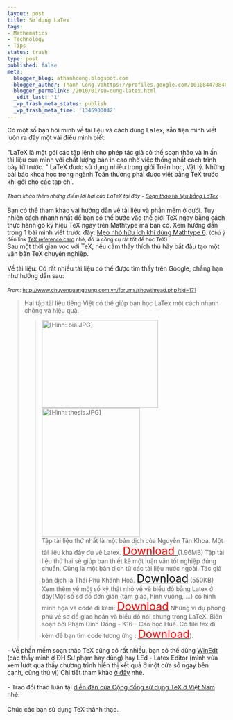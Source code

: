 ```yaml
---
layout: post
title: Sử dụng LaTex
tags:
- Mathematics
- Technology
- Tips
status: trash
type: post
published: false
meta:
  blogger_blog: athanhcong.blogspot.com
  blogger_author: Thanh Cong Vohttps://profiles.google.com/101084470848901147240noreply@blogger.com
  blogger_permalink: /2010/01/su-dung-latex.html
  _edit_last: '1'
  _wp_trash_meta_status: publish
  _wp_trash_meta_time: '1345900042'
---
```

Có một số bạn hỏi mình về tài liệu và cách dùng LaTex, sẵn tiện mình viết luôn ra đây một vài điều mình biết.<br /><br />"LaTeX là một gói các tập lệnh cho phép tác giả có thể soạn thảo và in ấn  tài liệu của mình với chất lượng bản in cao nhờ việc thống nhất cách  trình bày từ trước. " LaTeX được sử dụng nhiều trong giới Toán học, Vật lý. Những bài báo khoa học trong ngành Toán thường phải được viết bằng TeX trước khi gởi  cho các tạp chí.<br /><br /><span style="font-size:85%;"><span style="font-style: italic;">Tham khảo thêm những điểm lợi hại của LaTeX tại đây - </span><a style="font-style: italic;" href="http://www.coltech.vnu.edu.vn/sis/?q=node/40">Soạn thảo tài liệu bằng LaTex</a></span><br /><br />Bạn có thể tham khảo vài hướng dẫn về tài liệu và phần mềm ở dưới. Tuy nhiên cách nhanh nhất để bạn có thể bước vào thế giới TeX ngay bằng cách thực hành gõ ký hiệu TeX ngay trên Mathtype mà bạn có. Xem hướng dẫn trong 1 bài mình viết trước đây: <a href="http://athanhcong.blogspot.com/2008/12/huong-dan-su-dung-chuong-trinh-mathtype.html">Mẹo nhỏ hữu ích khi dùng Mathtype 6</a>. <span style="font-size:85%;">(Chú ý đến link <a href="http://www.scribd.com/full/9142541?access_key=key-72jt29tpkqwpwrxy301">TeX reference card</a> nhé, đó là công cụ rất tốt để học TeX) </span><br />Sau một thời gian vọc với TeX, nếu cảm thấy thích thú hãy bắt đầu tạo một văn bản TeX chuyên nghiệp.<br /><br />Về tài liệu: Có rất nhiều tài liệu có thể được tìm thấy trên Google, chẳng hạn như hướng dẫn sau:<br /><br /><span style="font-size:85%;"><span style="font-style: italic;">From: </span><a style="font-style: italic;" href="http://www.chuyenquangtrung.com.vn/forums/showthread.php?tid=171">http://www.chuyenquangtrung.com.vn/forums/showthread.php?tid=171</a></span><br /><blockquote>Hai tập tài liệu tiếng Việt có thể giúp bạn học LaTex một cách nhanh chóng và hiệu quả. <blockquote><img style="width: 268px; height: 202px;" src="http://3.bp.blogspot.com/_5k37BV5mXtM/SVdKbleDM7I/AAAAAAAAA2U/2OXyQ4LNW3o/s400/bia.JPG" alt="[Hình: bia.JPG]" onload="NcodeImageResizer.createOn(this);" border="0" /> <img style="width: 226px; height: 298px;" src="http://1.bp.blogspot.com/_5k37BV5mXtM/SVdKbkrJSMI/AAAAAAAAA2c/_F_CGys_oRI/s400/thesis.JPG" alt="[Hình: thesis.JPG]" onload="NcodeImageResizer.createOn(this);" border="0" /><br />Tập tài liệu thứ nhất là một bản dịch của Nguyễn Tân Khoa. Một tài liệu khá đầy đủ về Latex. <a target="_blank" href="http://www.mediafire.com/?megywwxtlyy"><span style="font-size:180%;"><span style="color:Red;">Download </span></span></a>(1.96MB) Tập tài liệu thứ hai sẽ giúp bạn thiết kế một luận văn tốt nghiệp đúng chuẩn. Cũng là một bản dịch từ các tài liệu nước ngoài. Tác giả bản dịch là Thái Phú Khánh Hoà. <a target="_blank" href="http://www.mediafire.com/?mzmjbudy79x"><span style="font-size:180%;">Download</span></a> (550KB) Xem thêm về một số kỹ thật nhỏ về vẽ biểu đồ bằng Latex ở đây(Một số sơ đồ đơn giản (tam giác, hình vuông, ...) có hình minh họa và code đi kèm: <a target="_blank" href="http://www.ziddu.com/download/1839614/VeBieudo-BangLaTeX-QBOG.pdf.html"><span style="font-size:180%;"><span style="color:red;">Download</span></span></a> Những ví dụ phong phú về sơ đồ giao hoán và biểu đồ nói chung trong LaTeX. Biên soạn bởi Phạm Đình Đồng - K16 - Cao học Huế. Có file tex đi kèm để bạn tìm code tương ứng : <a target="_blank" href="http://www.ziddu.com/download/1811587/Sodo_Giaohoan_LaTex_PhDDong.zip.html"><span style="font-size:180%;"><span style="color:red;">Download</span></span></a>). </blockquote></blockquote>- Về phần mềm soạn thảo TeX cũng có rất nhiều, bạn có thể dùng <a href="http://www.vnmath.com/2009/01/winedt-55-phn-mm-son-tho.html">WinEdt</a> (các thầy mình ở ĐH Sư phạm hay dùng) hay LEd - Latex Editor (mình vừa xem lướt qua thấy chương trình hiển thị kết quả ở một cửa sổ ngay bên cạnh, cũng thú vị) Chi tiết tham khảo <a href="http://thaoluan.toanungdung.com/topic26-cai-dat-latex.html">ở đây</a> nhé.<br /><br />- Trao đổi thảo luận tại <a href="http://viettug.org/projects/tex/activity">diễn đàn của Cộng đồng sử dụng TeX ở Việt Nam</a> nhé.<br /><br />Chúc các bạn sử dụng TeX thành thạo.

